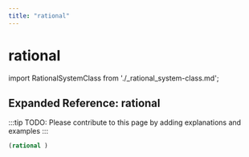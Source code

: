 ```yaml
---
title: "rational"
---
```


# rational

import RationalSystemClass from './_rational_system-class.md';

<RationalSystemClass />

## Expanded Reference: rational

:::tip
TODO: Please contribute to this page by adding explanations and examples
:::

```lisp
(rational )
```
